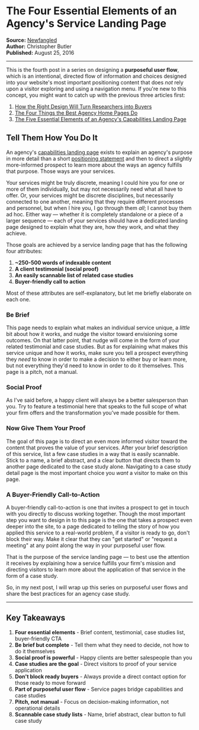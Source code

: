 # The Four Essential Elements of an Agency's Service Landing Page

**Source:** [Newfangled](https://www.newfangled.com/best-practices-for-agency-service-landing-pages/)  
**Author:** Christopher Butler  
**Published:** August 25, 2016

---

This is the fourth post in a series on designing a **purposeful user flow**, which is an intentional, directed flow of information and choices designed into your website's most important positioning content that does *not* rely upon a visitor exploring and using a navigation menu. If you're new to this concept, you might want to catch up with the previous three articles first:

1. [How the Right Design Will Turn Researchers into Buyers](https://www.newfangled.com/how-to-strategically-design-your-website-marketing-content-to-increase-conversions)
2. [The Four Things the Best Agency Home Pages Do](https://www.newfangled.com/how-to-improve-your-agency-website-home-page-design)
3. [The Five Essential Elements of an Agency's Capabilities Landing Page](https://www.newfangled.com/how-to-design-your-agency-services-webpage)

## Tell Them How You Do It

An agency's [capabilities landing page](https://www.newfangled.com/how-to-design-your-agency-services-webpage/) exists to explain an agency's purpose in more detail than a short [positioning statement](https://www.newfangled.com/better-marketing-message-three-steps/) and then to direct a slightly more-informed prospect to learn more about the ways an agency fulfills that purpose. Those ways are your services.

Your services might be truly discrete, meaning I could hire you for one or more of them individually, but may not necessarily need what all have to offer. Or, your services might be discrete disciplines, but necessarily connected to one another, meaning that they require different processes and personnel, but when I hire you, I go through them *all*; I cannot buy them ad hoc. Either way — whether it is completely standalone or a piece of a larger sequence — each of your services should have a dedicated landing page designed to explain what they are, how they work, and what they achieve.

Those goals are achieved by a service landing page that has the following four attributes:

1. **~250-500 words of indexable content**
2. **A client testimonial (social proof)**
3. **An easily scannable list of related case studies**
4. **Buyer-friendly call to action**

Most of these attributes are self-explanatory, but let me briefly elaborate on each one.

### Be Brief

This page needs to explain what makes an individual service unique, a *little* bit about how it works, and nudge the visitor toward envisioning some outcomes. On that latter point, that nudge will come in the form of your related testimonial and case studies. But as for explaining what makes this service unique and how it works, make sure you tell a prospect everything they *need* to know in order to make a decision to either buy or learn more, but not everything they'd need to know in order to do it themselves. This page is a pitch, not a manual.

### Social Proof

As I've said before, a happy client will always be a better salesperson than you. Try to feature a testimonial here that speaks to the full scope of what your firm offers and the transformation you've made possible for them.

### Now Give Them Your Proof

The goal of this page is to direct an even more informed visitor toward the content that proves the value of your services. After your brief description of this service, list a few case studies in a way that is easily scannable. Stick to a name, a brief abstract, and a clear button that directs them to another page dedicated to the case study alone. Navigating to a case study detail page is the most important choice you *want* a visitor to make on this page.

### A Buyer-Friendly Call-to-Action

A buyer-friendly call-to-action is one that invites a prospect to get in touch with you directly to discuss working together. Though the most important step you want to design in to this page is the one that takes a prospect even deeper into the site, to a page dedicated to telling the story of how you applied this service to a real-world problem, if a visitor is ready to go, don't block their way. Make it clear that they can "get started" or "request a meeting" at any point along the way in your purposeful user flow.

That is the purpose of the service landing page — to best use the attention it receives by explaining how a service fulfills your firm's mission and directing visitors to learn more about the application of that service in the form of a case study.

So, in my next post, I will wrap up this series on purposeful user flows and share the best practices for an agency case study.

---

## Key Takeaways

1. **Four essential elements** - Brief content, testimonial, case studies list, buyer-friendly CTA
2. **Be brief but complete** - Tell them what they need to decide, not how to do it themselves
3. **Social proof is powerful** - Happy clients are better salespeople than you
4. **Case studies are the goal** - Direct visitors to proof of your service application
5. **Don't block ready buyers** - Always provide a direct contact option for those ready to move forward
6. **Part of purposeful user flow** - Service pages bridge capabilities and case studies
7. **Pitch, not manual** - Focus on decision-making information, not operational details
8. **Scannable case study lists** - Name, brief abstract, clear button to full case study
